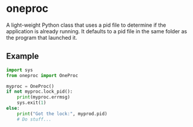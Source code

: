 # oneproc
A light-weight Python class that uses a pid file to determine if the application is already running. It defaults to a pid file in the same folder as the program that launched it.

## Example
```python
import sys
from oneproc import OneProc

myproc = OneProc()
if not myproc.lock_pid():
    print(myproc.errmsg)
    sys.exit(1)
else:
    print("Got the lock:", myprod.pid)
    # Do stuff...
